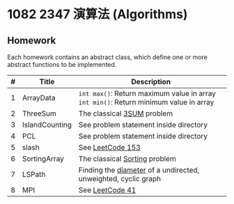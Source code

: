 # 1082 2347 演算法 (Algorithms)

## Homework

Each homework contains an abstract class, which define one or more abstract functions to be implemented.

| #    | Title          | Description                                                  |
| ---- | -------------- | ------------------------------------------------------------ |
| 1    | ArrayData      | `int max()`: Return maximum value in array<br />`int min()`: Return minimum value in array |
| 2    | ThreeSum       | The classical [3SUM](https://en.wikipedia.org/wiki/3SUM) problem |
| 3    | IslandCounting | See problem statement inside directory                       |
| 4    | PCL            | See problem statement inside directory                       |
| 5    | slash          | See [LeetCode 153](https://leetcode.com/problems/find-minimum-in-rotated-sorted-array/) |
| 6    | SortingArray   | The classical [Sorting](https://en.wikipedia.org/wiki/Sorting_algorithm) problem |
| 7    | LSPath         | Finding the [diameter](https://en.wikipedia.org/wiki/Distance_(graph_theory)#Related_concepts) of a undirected, unweighted, cyclic graph |
| 8    | MPI            | See [LeetCode 41](https://leetcode.com/problems/first-missing-positive/) |

